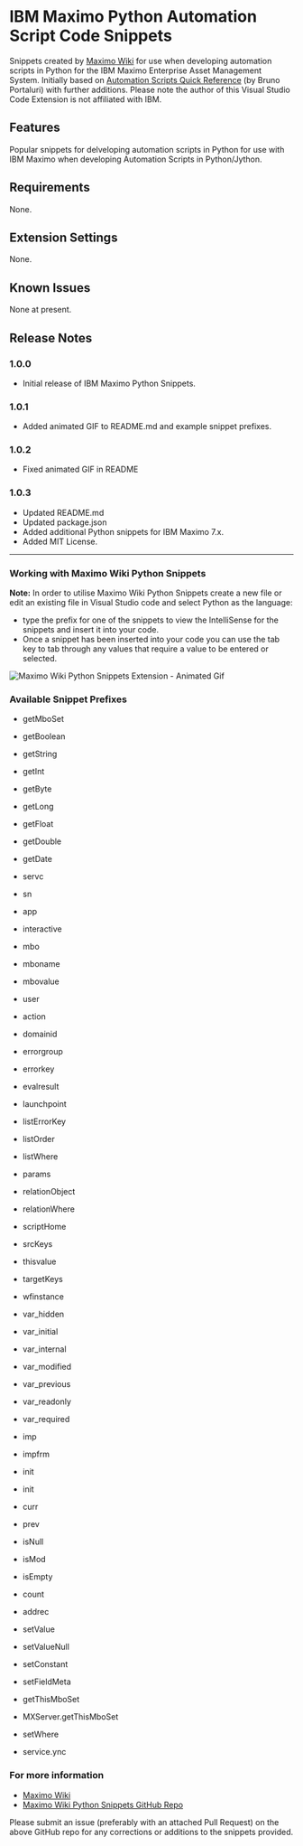 # IBM Maximo Python Automation Script Code Snippets 

Snippets created by [Maximo Wiki](https://maximo.wiki) for use when developing automation scripts in Python for the IBM Maximo Enterprise Asset Management System.   Initially based on [Automation Scripts Quick Reference](https://bportaluri.com/automation-scripts-quick-reference) (by Bruno Portaluri) with further additions.  Please note the author of this Visual Studio Code Extension is not affiliated with IBM.

## Features

Popular snippets for delveloping automation scripts in Python for use with IBM Maximo when developing Automation Scripts in Python/Jython.

## Requirements

None.

## Extension Settings

None.

## Known Issues

None at present.

## Release Notes

### 1.0.0

- Initial release of IBM Maximo Python Snippets.

### 1.0.1

- Added animated GIF to README.md and example snippet prefixes.

### 1.0.2

- Fixed animated GIF in README

### 1.0.3

- Updated README.md
- Updated package.json
- Added additional Python snippets for IBM Maximo 7.x.
- Added MIT License.
-----------------------------------------------------------------------------------------------------------

### Working with Maximo Wiki Python Snippets

**Note:** In order to utilise Maximo Wiki Python Snippets create a new file or edit an existing file in Visual Studio code and select Python as the language:

* type the prefix for one of the snippets to view the IntelliSense for the snippets and insert it into your code.
* Once a snippet has been inserted into your code you can use the tab key to tab through any values that require a value to be entered or selected.

![Maximo Wiki Python Snippets Extension - Animated Gif](https://www.maximo.wiki/wp-content/uploads/2021/08/vscode_maximo-wiki_python_extn.gif)

### Available Snippet Prefixes

* getMboSet
* getBoolean
* getString
* getInt
* getByte
* getLong
* getFloat
* getDouble
* getDate

* servc
* sn
* app
* interactive
* mbo
* mboname
* mbovalue
* user
* action
* domainid
* errorgroup
* errorkey
* evalresult
* launchpoint
* listErrorKey
* listOrder
* listWhere
* params
* relationObject
* relationWhere
* scriptHome
* srcKeys
* thisvalue
* targetKeys
* wfinstance

* var_hidden
* var_initial
* var_internal
* var_modified
* var_previous
* var_readonly
* var_required

* imp
* impfrm
* init
* init
* curr
* prev
* isNull
* isMod
* isEmpty
* count
* addrec

* setValue
* setValueNull
* setConstant
* setFieldMeta
* getThisMboSet
* MXServer.getThisMboSet
* setWhere

* service.ync

### For more information

* [Maximo Wiki](https://maximo.wiki)
* [Maximo Wiki Python Snippets GitHub Repo ](https://github.com/maximo-wiki/maximo-python-snippets-vscode)

Please submit an issue (preferably with an attached Pull Request) on the above GitHub repo for any corrections or additions to the snippets provided.

